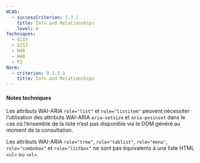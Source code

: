```yaml
---
WCAG:
  - successCriterion: 1.3.1
    title: Info and Relationships
    level: A
Techniques:
  - G115
  - G153
  - H40
  - H48
  - F2
Norm:
  - criterion: 9.1.3.1
    title: Info and Relationships
---
```


#### Notes techniques

Les attributs WAI-ARIA `role="list"` et `role="listitem"` peuvent nécessiter l’utilisation des attributs WAI-ARIA `aria-setsize` et `aria-posinset` dans le cas où l’ensemble de la liste n’est pas disponible via le DOM généré au moment de la consultation.

Les attributs WAI-ARIA `role="tree"`, `role="tablist"`, `role="menu"`, `role="combobox"` et `role="listbox"` ne sont pas équivalents à une liste HTML `<ul>` ou `<ol>`.
